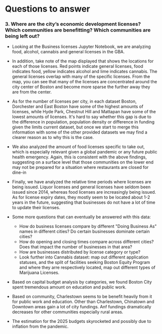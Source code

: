 # Questions to answer

### 3. Where are the city’s economic development licenses? Which communities are benefitting? Which communities are being left out?

- Looking at the Business licenses Jupyter Notebook, we are analyzing food, alcohol, cannabis and general licenses in the GBA.
- In addition, take note of the map displayed that shows the locations for each of those licenses. Red points indicate general licenses, food indicates food, yellow indicates alcohol and lime indicates cannabis. The general licenses overlap with many of the specific licenses. From the map, you can see that many of the licenses are concentrated around the city center of Boston and become more sparse the further away they are from the center.
- As for the number of licenses per city, in each dataset Boston, Dorchester and East Boston have some of the highest amounts of licenses, while Hyde Park, Chestnut Hill and Mattapan have some of the lowest amounts of licenses. It's hard to say whether this gap is due to the difference in population, population density or difference in funding given the limits current dataset, but once we start to merge this information with some of the other provided datasets we may find a clearer reason as to why this is the case.
- We also analyzed the amount of food licenses specific to take out, which is especially relevant given a global pandemic or any future public health emergency. Again, this is consistent with the above findings, suggesting on a surface level that those communities on the lower end may not be prepared for a situation where restaurants are closed for dine-in
- Finally, we have analyzed the relative time periods where licenses are being issued. Liquor licenses and general licenses have seldom been issued since 2014, whereas food licenses are increasingly being issued. As for license expiry dates, they mostly seem to be located about 1-2 years in the future, suggesting that businesses do not have a lot of time to update their licenses.
- Some more questions that can eventually be answered with this data:
	- How do business licenses compare by different "Doing Business As" names in different cities? Do certain businesses dominate certain cities?
	- How do opening and closing times compare across different cities? Does that impact the number of businesses in that area?
	- How are businesses distributed by license category or type?
	- Look further into Cannabis dataset: map out different application statuses, and the split of facilities seeking Boston Equity Program and where they arre respectively located, map out different types of Marijuana Licenses.

- Based on capital budget analysis by categories, we found Boston City spent tremendous amount on education and public work. 
- Based on community, Charlestown seems to be benefit heavily from it for public work and education. Other than Charlestown, Chinatown and Downtown areas gain a lot of city fundings. Anf fundings dramatically decreases for other communities especially rural areas.
- The estimation for the 2025 budgets skyrocketed and possibly due to inflation from the pandemic.
